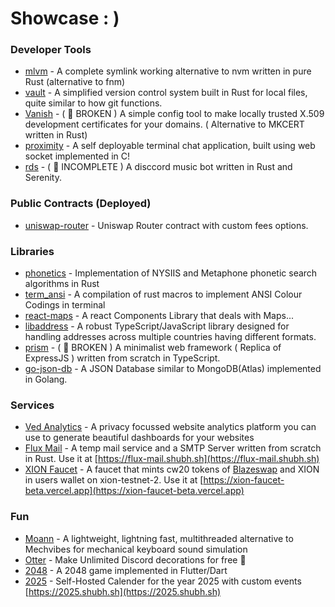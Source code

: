 # Showcase : )
### Developer Tools
- [mlvm](https://github.com/shubhexists/mlvm) - A complete symlink working alternative to nvm written in pure Rust (alternative to fnm)
- [vault](https://github.com/shubhexists/vault) - A simplified version control system built in Rust for local files, quite similar to how git functions.
- [Vanish](https://github.com/shubhexists/vanish) - ( 🔴 BROKEN ) A simple config tool to make locally trusted X.509 development certificates for your domains. ( Alternative to MKCERT written in Rust)
- [proximity](https://github.com/shubhexists/proximity) - A self deployable terminal chat application, built using web socket implemented in C!
- [rds](https://github.com/shubhexists/rds) - ( 🔴 INCOMPLETE ) A disccord music bot written in Rust and Serenity.

### Public Contracts (Deployed)
- [uniswap-router](https://github.com/shubhexists/uniswap-router) - Uniswap Router contract with custom fees options. 
 
### Libraries
- [phonetics](https://github.com/shubhexists/phonetics) - Implementation of NYSIIS and Metaphone phonetic search algorithms in Rust 
- [term_ansi](https://github.com/shubhexists/term_ansi) - A compilation of rust macros to implement ANSI Colour Codings in terminal
- [react-maps](https://github.com/shubhexists/react-maps) - A react Components Library that deals with Maps...
- [libaddress](https://github.com/shubhexists/libaddress) - A robust TypeScript/JavaScript library designed for handling addresses across multiple countries having different formats.
- [prism](https://github.com/shubhexists/prism) - ( 🔴 BROKEN ) A minimalist web framework ( Replica of ExpressJS ) written from scratch in TypeScript.
- [go-json-db](https://github.com/shubhexists/go-json-db) - A JSON Database similar to MongoDB(Atlas) implemented in Golang.

### Services
- [Ved Analytics](https://vedanalytics.in) - A privacy focussed website analytics platform you can use to generate beautiful dashboards for your websites
- [Flux Mail](https://github.com/shubhexists/flux-mail) - A temp mail service and a SMTP Server written from scratch in Rust. Use it at [https://flux-mail.shubh.sh](https://flux-mail.shubh.sh)
- [XION Faucet](https://github.com/shubhexists/xion-faucet) - A faucet that mints cw20 tokens of [Blazeswap](https://blazeswap.io) and XION in users wallet on xion-testnet-2. Use it at [https://xion-faucet-beta.vercel.app](https://xion-faucet-beta.vercel.app)

### Fun
- [Moann](https://github.com/shubhexists/moann) - A lightweight, lightning fast, multithreaded alternative to Mechvibes for mechanical keyboard sound simulation
- [Otter](https://github.com/shubhexists/otter) - Make Unlimited Discord decorations for free 🎀
- [2048](https://github.com/shubhexists/2048) - A 2048 game implemented in Flutter/Dart
- [2025](https://github.com/shubhexists/2025) - Self-Hosted Calender for the year 2025 with custom events [https://2025.shubh.sh](https://2025.shubh.sh)
